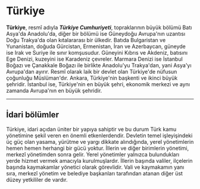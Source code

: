# Türkiye

**Türkiye**, resmî adıyla ***Türkiye Cumhuriyeti***, topraklarının büyük bölümü Batı Asya'da Anadolu'da, diğer bir bölümü ise Güneydoğu Avrupa'nın uzantısı Doğu Trakya'da olan kıtalararası bir ülkedir. Batıda Bulgaristan ve Yunanistan, doğuda Gürcistan, Ermenistan, İran ve Azerbaycan, güneyde ise Irak ve Suriye ile sınır komşusudur. Güneyini Kıbrıs ve Akdeniz, batısını Ege Denizi, kuzeyini ise Karadeniz çevreler. Marmara Denizi ise İstanbul Boğazı ve Çanakkale Boğazı ile birlikte Anadolu'yu Trakya'dan, yani Asya'yı Avrupa'dan ayırır. Resmî olarak laik bir devlet olan Türkiye'de nüfusun çoğunluğu Müslüman'dır. Ankara, Türkiye'nin başkenti ve ikinci büyük şehridir. İstanbul ise, Türkiye'nin en büyük şehri, ekonomik merkezi ve aynı zamanda Avrupa'nın en büyük şehridir.

---

## İdari bölümler

Türkiye, idari açıdan üniter bir yapıya sahiptir ve bu durum Türk kamu yönetimine şekil veren en önemli etkenlerdendir. Devletin temel işleyişindeki üç güç olan yasama, yürütme ve yargı dikkate alındığında, yerel yönetimlerin hemen hemen herhangi bir gücü yoktur. İllerin ve diğer birimlerin yönetimi, merkezî yönetimden sonra gelir. Yerel yönetimler yalnızca bulundukları yerde hizmet vermek amacıyla kurulmuşlardır. İllerin başında valiler, ilçelerin başında kaymakamlar yönetici olarak görevlidir. Vali ve kaymakamın yanı sıra, merkezî yönetim ve belediye başkanları tarafından atanan diğer üst düzey yetkililer de vardır.